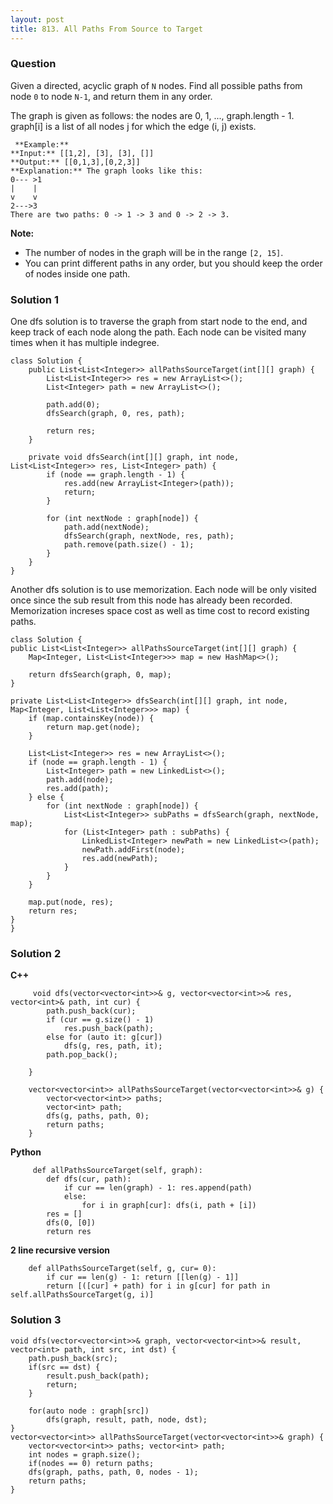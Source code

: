```yaml
---
layout: post
title: 813. All Paths From Source to Target
---
```

### Question
Given a directed, acyclic graph of `N` nodes.  Find all possible paths from
node `0` to node `N-1`, and return them in any order.

The graph is given as follows:  the nodes are 0, 1, ..., graph.length - 1.
graph[i] is a list of all nodes j for which the edge (i, j) exists.

    
    
     **Example:**
    **Input:** [[1,2], [3], [3], []] 
    **Output:** [[0,1,3],[0,2,3]] 
    **Explanation:** The graph looks like this:
    0--- >1
    |    |
    v    v
    2--->3
    There are two paths: 0 -> 1 -> 3 and 0 -> 2 -> 3.
    

**Note:**

  * The number of nodes in the graph will be in the range `[2, 15]`.
  * You can print different paths in any order, but you should keep the order of nodes inside one path.

### Solution 1
One dfs solution is to traverse the graph from start node to the end, and keep
track of each node along the path. Each node can be visited many times when it
has multiple indegree.

    
    
    class Solution {
        public List<List<Integer>> allPathsSourceTarget(int[][] graph) {
            List<List<Integer>> res = new ArrayList<>();
            List<Integer> path = new ArrayList<>();
    					
            path.add(0);
            dfsSearch(graph, 0, res, path);
    					
            return res;
        }
    
        private void dfsSearch(int[][] graph, int node, List<List<Integer>> res, List<Integer> path) {
            if (node == graph.length - 1) {
                res.add(new ArrayList<Integer>(path));
                return;
            }
    
            for (int nextNode : graph[node]) {
                path.add(nextNode);
                dfsSearch(graph, nextNode, res, path);
                path.remove(path.size() - 1);
            }
        }
    }
    

Another dfs solution is to use memorization. Each node will be only visited
once since the sub result from this node has already been recorded.
Memorization increses space cost as well as time cost to record existing
paths.

    
    
    class Solution {
    public List<List<Integer>> allPathsSourceTarget(int[][] graph) {
        Map<Integer, List<List<Integer>>> map = new HashMap<>();
    
        return dfsSearch(graph, 0, map);   
    }
    
    private List<List<Integer>> dfsSearch(int[][] graph, int node, Map<Integer, List<List<Integer>>> map) {
        if (map.containsKey(node)) {
            return map.get(node);
        }
    
        List<List<Integer>> res = new ArrayList<>();
        if (node == graph.length - 1) {
            List<Integer> path = new LinkedList<>();
            path.add(node);
            res.add(path);
        } else {
            for (int nextNode : graph[node]) {
                List<List<Integer>> subPaths = dfsSearch(graph, nextNode, map);
                for (List<Integer> path : subPaths) {
                    LinkedList<Integer> newPath = new LinkedList<>(path);
                    newPath.addFirst(node);
                    res.add(newPath);
                }
            }
        }
    
        map.put(node, res);
        return res;
    }
    }
    


### Solution 2
**C++**

    
    
         void dfs(vector<vector<int>>& g, vector<vector<int>>& res, vector<int>& path, int cur) {
            path.push_back(cur);
            if (cur == g.size() - 1)
                res.push_back(path);
            else for (auto it: g[cur])
                dfs(g, res, path, it);
            path.pop_back();
    
        }
    
        vector<vector<int>> allPathsSourceTarget(vector<vector<int>>& g) {
            vector<vector<int>> paths;
            vector<int> path;
            dfs(g, paths, path, 0);
            return paths;
        }
    

**Python**

    
    
         def allPathsSourceTarget(self, graph):
            def dfs(cur, path):
                if cur == len(graph) - 1: res.append(path)
                else:
                    for i in graph[cur]: dfs(i, path + [i])
            res = []
            dfs(0, [0])
            return res
    

**2 line recursive version**

    
    
        def allPathsSourceTarget(self, g, cur= 0):
            if cur == len(g) - 1: return [[len(g) - 1]]
            return [([cur] + path) for i in g[cur] for path in self.allPathsSourceTarget(g, i)]
    


### Solution 3
    
    
    void dfs(vector<vector<int>>& graph, vector<vector<int>>& result, vector<int> path, int src, int dst) {
        path.push_back(src);
        if(src == dst) {
            result.push_back(path);
            return;
        }
    
        for(auto node : graph[src])
            dfs(graph, result, path, node, dst);
    }
    vector<vector<int>> allPathsSourceTarget(vector<vector<int>>& graph) {
        vector<vector<int>> paths; vector<int> path;
        int nodes = graph.size();
        if(nodes == 0) return paths;
        dfs(graph, paths, path, 0, nodes - 1);
        return paths;
    }




